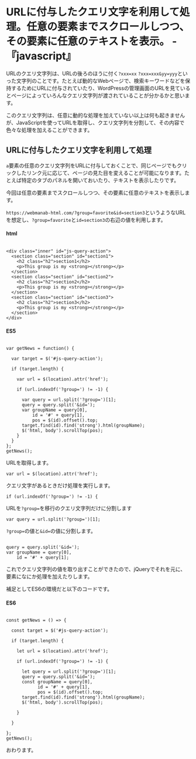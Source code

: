 # URLに付与したクエリ文字を利用して処理。任意の要素までスクロールしつつ、その要素に任意のテキストを表示。 -『javascript』

URLのクエリ文字列は、URLの後ろのほうに付く`?xxx=xx` `?xxx=xxx&yy=yyy`といった文字列のことです。たとえば動的なWebページで、検索キーワードなどを保持するためにURLに付与されていたり、WordPressの管理画面のURLを見ているとページによっていろんなクエリ文字列が渡されていることが分かるかと思います。

このクエリ文字列は、任意に動的な処理を加えていない以上は何も起きませんが、JavaScriptを使ってURLを取得し、クエリ文字列を分割して、その内容で色々な処理を加えることができます。





## URLに付与したクエリ文字を利用して処理

`a`要素の任意のクエリ文字列をURLに付与しておくことで、同じページでもクリックしたリンク元に応じて、ページの見た目を変えることが可能になります。たとえば特定のタブのパネルを開いておいたり、テキストを表示したりです。

今回は任意の要素までスクロールしつつ、その要素に任意のテキストを表示します。

`https://webmanab-html.com/?group=favorite&id=section3`というようなURLを想定し、`?group=favorite`と`id=section3`の右辺の値を利用します。


#### html

```

<div class="inner" id="js-query-action">
  <section class="section" id="section1">
    <h2 class="h2">section1</h2>
    <p>This group is my <strong></strong></p>
  </section>
  <section class="section" id="section2">
    <h2 class="h2">section2</h2>
    <p>This group is my <strong></strong></p>
  </section>
  <section class="section" id="section3">
    <h2 class="h2">section3</h2>
    <p>This group is my <strong></strong></p>
  </section>
</div>

```


#### ES5

```

var getNews = function() {

  var target = $('#js-query-action');

  if (target.length) {

    var url = $(location).attr('href');

    if (url.indexOf('?group=') != -1) {

      var query = url.split('?group=')[1];
      query = query.split('&id=');
      var groupName = query[0],
          id = '#' + query[1],
          pos = $(id).offset().top;
      target.find(id).find('strong').html(groupName);
      $('html, body').scrollTop(pos);
    }
  }
};
getNews();

```

URLを取得します。

```
var url = $(location).attr('href');
```

クエリ文字があるときだけ処理を実行します。

```
if (url.indexOf('?group=') != -1) {
```

URLを`?group=`を移行のクエリ文字列だけに分割します

```
var query = url.split('?group=')[1];
```

`?group=`の値と`&id=`の値に分割します。

```

query = query.split('&id=');
var groupName = query[0],
    id = '#' + query[1];

```

これでクエリ文字列の値を取り出すことができたので、jQueryでそれを元に、要素になにか処理を加えたりします。

補足としてES6の環境だと以下のコードです。


#### ES6

```

const getNews = () => {

  const target = $('#js-query-action');

  if (target.length) {

    let url = $(location).attr('href');

    if (url.indexOf('?group=') != -1) {

      let query = url.split('?group=')[1];
      query = query.split('&id=');
      const groupName = query[0],
            id = '#' + query[1],
            pos = $(id).offset().top;
      target.find(id).find('strong').html(groupName);
      $('html, body').scrollTop(pos);

    }

  }

};
getNews();

```









おわります。
